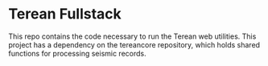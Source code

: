# Terean Fullstack

This repo contains the code necessary to run the Terean web utilities. This project has a dependency on the tereancore repository, which holds shared functions for processing seismic records.
